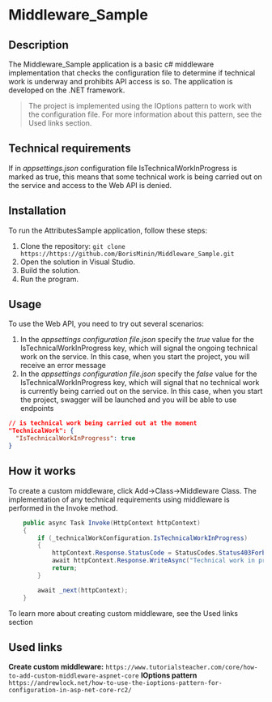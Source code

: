 # Middleware_Sample
## Description
The Middleware_Sample application is a basic c# middleware implementation that checks the configuration file to determine if technical work is underway and prohibits API access is so. The application is developed on the .NET framework.

>The project is implemented using the IOptions pattern to work with the  configuration file. For more information about this pattern, see the Used links section.

## Technical requirements

If in _appsettings.json_ configuration file IsTechnicalWorkInProgress is marked as true, this means that some technical work is being carried out on the service and access to the Web API is denied.



## Installation
To run the AttributesSample application, follow these steps:

1. Clone the repository: `git clone https://https://github.com/BorisMinin/Middleware_Sample.git`
2. Open the solution in Visual Studio.
3. Build the solution.
4. Run the program.

## Usage
To use the Web API, you need to try out several scenarios:
1. In the _appsettings configuration file.json_ specify the _true_ value for the IsTechnicalWorkInProgress key, which will signal the ongoing technical work on the service. In this case, when you start the project, you will receive an error message
2. In the _appsettings configuration file.json_ specify the _false_ value for the IsTechnicalWorkInProgress key, which will signal that no technical work is currently being carried out on the service. In this case, when you start the project, swagger will be launched and you will be able to use endpoints
```JSON
// is technical work being carried out at the moment
"TechnicalWork": {
  "IsTechnicalWorkInProgress": true
}
```

## How it works
To create a custom middleware, click Add->Class->Middleware Class.
The implementation of any technical requirements using middleware is performed in the Invoke method.

```csharp
    public async Task Invoke(HttpContext httpContext)
    {
        if (_technicalWorkConfiguration.IsTechnicalWorkInProgress)
        {
            httpContext.Response.StatusCode = StatusCodes.Status403Forbidden;
            await httpContext.Response.WriteAsync("Technical work in progress. Access is prohibited.");
            return;
        }

        await _next(httpContext);
    }
```
To learn more about creating custom middleware, see the Used links section

## Used links
**Create custom middleware:** `https://www.tutorialsteacher.com/core/how-to-add-custom-middleware-aspnet-core`
**IOptions pattern** `https://andrewlock.net/how-to-use-the-ioptions-pattern-for-configuration-in-asp-net-core-rc2/`

